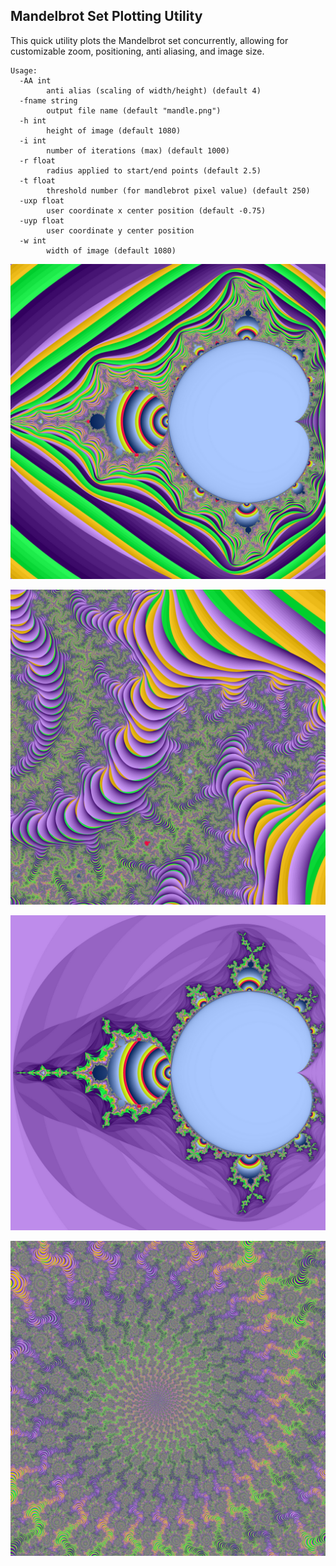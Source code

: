 ## Mandelbrot Set Plotting Utility

This quick utility plots the Mandelbrot set concurrently, allowing for customizable zoom, positioning, anti aliasing, and image size.

```
Usage:
  -AA int
    	anti alias (scaling of width/height) (default 4)
  -fname string
    	output file name (default "mandle.png")
  -h int
    	height of image (default 1080)
  -i int
    	number of iterations (max) (default 1000)
  -r float
    	radius applied to start/end points (default 2.5)
  -t float
    	threshold number (for mandlebrot pixel value) (default 250)
  -uxp float
    	user coordinate x center position (default -0.75)
  -uyp float
    	user coordinate y center position
  -w int
    	width of image (default 1080)
```

![](graphics/mandel_default.png)

![](graphics/mandel_zoomed.png)

![](graphics/mandel_low_thresh.png)

![](graphics/mandle_extra_zoom.png)

